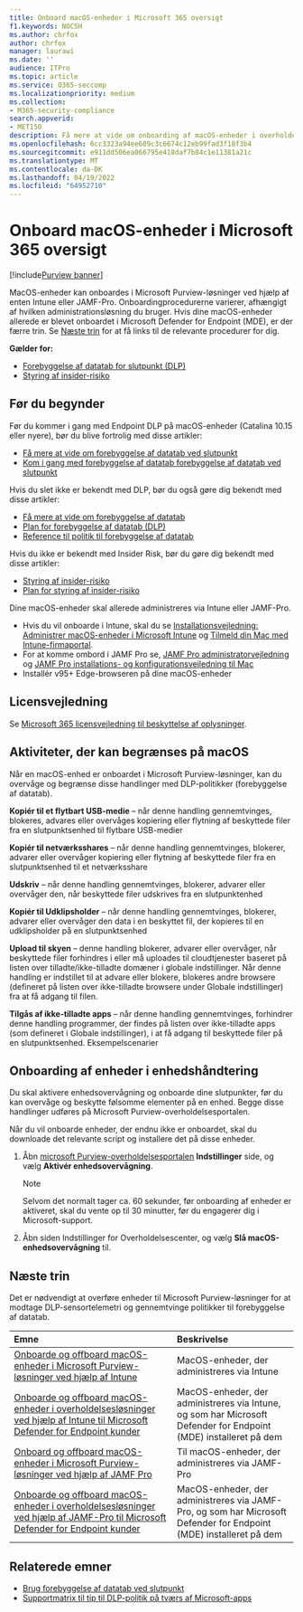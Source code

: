 ```yaml
---
title: Onboard macOS-enheder i Microsoft 365 oversigt
f1.keywords: NOCSH
ms.author: chrfox
author: chrfox
manager: laurawi
ms.date: ''
audience: ITPro
ms.topic: article
ms.service: O365-seccomp
ms.localizationpriority: medium
ms.collection:
- M365-security-compliance
search.appverid:
- MET150
description: Få mere at vide om onboarding af macOS-enheder i overholdelsesløsninger
ms.openlocfilehash: 6cc3323a94ee609c3c6674c12eb99fad3f18f3b4
ms.sourcegitcommit: e911dd506ea066795e418daf7b84c1e11381a21c
ms.translationtype: MT
ms.contentlocale: da-DK
ms.lasthandoff: 04/19/2022
ms.locfileid: "64952710"
---
```

# <a name="onboard-macos-devices-into-microsoft-365-overview"></a>Onboard macOS-enheder i Microsoft 365 oversigt

[!include[Purview banner](../includes/purview-rebrand-banner.md)]

MacOS-enheder kan onboardes i Microsoft Purview-løsninger ved hjælp af enten Intune eller JAMF-Pro. Onboardingprocedurerne varierer, afhængigt af hvilken administrationsløsning du bruger. Hvis dine macOS-enheder allerede er blevet onboardet i Microsoft Defender for Endpoint (MDE), er der færre trin. Se [Næste trin](#next-steps) for at få links til de relevante procedurer for dig.

**Gælder for:**

- [Forebyggelse af datatab for slutpunkt (DLP)](./endpoint-dlp-learn-about.md)
- [Styring af insider-risiko](insider-risk-management.md)

## <a name="before-you-begin"></a>Før du begynder

Før du kommer i gang med Endpoint DLP på macOS-enheder (Catalina 10.15 eller nyere), bør du blive fortrolig med disse artikler:

- [Få mere at vide om forebyggelse af datatab ved slutpunkt](endpoint-dlp-learn-about.md)
- [Kom i gang med forebyggelse af datatab forebyggelse af datatab ved slutpunkt](endpoint-dlp-getting-started.md)

Hvis du slet ikke er bekendt med DLP, bør du også gøre dig bekendt med disse artikler:

- [Få mere at vide om forebyggelse af datatab](dlp-learn-about-dlp.md#learn-about-data-loss-prevention)
- [Plan for forebyggelse af datatab (DLP)](dlp-overview-plan-for-dlp.md#plan-for-data-loss-prevention-dlp)
- [Reference til politik til forebyggelse af datatab](dlp-policy-reference.md#data-loss-prevention-policy-reference)

Hvis du ikke er bekendt med Insider Risk, bør du gøre dig bekendt med disse artikler:

 - [Styring af insider-risiko](insider-risk-management.md)
 - [Plan for styring af insider-risiko](insider-risk-management-plan.md#plan-for-insider-risk-management)

Dine macOS-enheder skal allerede administreres via Intune eller JAMF-Pro.
 
- Hvis du vil onboarde i Intune, skal du se [Installationsvejledning: Administrer macOS-enheder i Microsoft Intune](/mem/intune/fundamentals/deployment-guide-platform-macos) og [Tilmeld din Mac med Intune-firmaportal](/mem/intune/user-help/enroll-your-device-in-intune-macos-cp). 
- For at komme ombord i JAMF Pro se, [JAMF Pro administratorvejledning](https://www.jamf.com/resources/product-documentation/jamf-pro-administrators-guide/) og [JAMF Pro installations- og konfigurationsvejledning til Mac](https://www.jamf.com/resources/product-documentation/jamf-pro-installation-guide-for-mac/)
- Installér v95+ Edge-browseren på dine macOS-enheder 

## <a name="licensing-guidance"></a>Licensvejledning

Se [Microsoft 365 licensvejledning til beskyttelse af oplysninger](/office365/servicedescriptions/microsoft-365-service-descriptions/microsoft-365-tenantlevel-services-licensing-guidance/microsoft-365-security-compliance-licensing-guidance#information-protection-data-loss-prevention-for-exchange-online-sharepoint-online-and-onedrive-for-business).

## <a name="activities-that-can-be-restricted-on-macos"></a>Aktiviteter, der kan begrænses på macOS 

Når en macOS-enhed er onboardet i Microsoft Purview-løsninger, kan du overvåge og begrænse disse handlinger med DLP-politikker (forebyggelse af datatab).

**Kopiér til et flytbart USB-medie** – når denne handling gennemtvinges, blokeres, advares eller overvåges kopiering eller flytning af beskyttede filer fra en slutpunktsenhed til flytbare USB-medier 

**Kopiér til netværksshares** – når denne handling gennemtvinges, blokerer, advarer eller overvåger kopiering eller flytning af beskyttede filer fra en slutpunktsenhed til et netværksshare 

**Udskriv** – når denne handling gennemtvinges, blokerer, advarer eller overvåger den, når beskyttede filer udskrives fra en slutpunktenhed 

**Kopiér til Udklipsholder** – når denne handling gennemtvinges, blokerer, advarer eller overvåger den data i en beskyttet fil, der kopieres til en udklipsholder på en slutpunktsenhed 

**Upload til skyen** – denne handling blokerer, advarer eller overvåger, når beskyttede filer forhindres i eller må uploades til cloudtjenester baseret på listen over tilladte/ikke-tilladte domæner i globale indstillinger. Når denne handling er indstillet til at advare eller blokere, blokeres andre browsere (defineret på listen over ikke-tilladte browsere under Globale indstillinger) fra at få adgang til filen. 

**Tilgås af ikke-tilladte apps** – når denne handling gennemtvinges, forhindrer denne handling programmer, der findes på listen over ikke-tilladte apps (som defineret i Globale indstillinger), i at få adgang til beskyttede filer på en slutpunktsenhed. Eksempelscenarier 

## <a name="onboarding-devices-into-device-management"></a>Onboarding af enheder i enhedshåndtering

Du skal aktivere enhedsovervågning og onboarde dine slutpunkter, før du kan overvåge og beskytte følsomme elementer på en enhed. Begge disse handlinger udføres på Microsoft Purview-overholdelsesportalen.

Når du vil onboarde enheder, der endnu ikke er onboardet, skal du downloade det relevante script og installere det på disse enheder. <!--Follow the [Onboarding devices procedure](endpoint-dlp-getting-started.md#onboarding-devices).-->

<!--If you already have devices onboarded into [Microsoft Defender for Endpoint](/windows/security/threat-protection/), they will already appear in the managed devices list.-->

1. Åbn [microsoft Purview-overholdelsesportalen](https://compliance.microsoft.com) **Indstillinger** side, og vælg **Aktivér enhedsovervågning**.

   > [!NOTE]
   > Selvom det normalt tager ca. 60 sekunder, før onboarding af enheder er aktiveret, skal du vente op til 30 minutter, før du engagerer dig i Microsoft-support.

2. Åbn siden Indstillinger for Overholdelsescenter, og vælg **Slå macOS-enhedsovervågning** til.

## <a name="next-steps"></a>Næste trin

Det er nødvendigt at overføre enheder til Microsoft Purview-løsninger for at modtage DLP-sensortelemetri og gennemtvinge politikker til forebyggelse af datatab. 

Emne | Beskrivelse
:---|:---
|[Onboarde og offboard macOS-enheder i Microsoft Purview-løsninger ved hjælp af Intune](device-onboarding-offboarding-macos-intune.md)|MacOS-enheder, der administreres via Intune
|[Onboarde og offboard macOS-enheder i overholdelsesløsninger ved hjælp af Intune til Microsoft Defender for Endpoint kunder](device-onboarding-offboarding-macos-intune-mde.md) |MacOS-enheder, der administreres via Intune, og som har Microsoft Defender for Endpoint (MDE) installeret på dem
|[Onboard og offboard macOS-enheder i Microsoft Purview-løsninger ved hjælp af JAMF Pro](device-onboarding-offboarding-macos-jamfpro.md) | Til macOS-enheder, der administreres via JAMF-Pro
|[Onboarde og offboard macOS-enheder i overholdelsesløsninger ved hjælp af JAMF-Pro til Microsoft Defender for Endpoint kunder](device-onboarding-offboarding-macos-jamfpro-mde.md)|MacOS-enheder, der administreres via JAMF-Pro, og som har Microsoft Defender for Endpoint (MDE) installeret på dem


## <a name="related-topics"></a>Relaterede emner

- [Brug forebyggelse af datatab ved slutpunkt](endpoint-dlp-using.md#using-endpoint-data-loss-prevention)
- [Supportmatrix til tip til DLP-politik på tværs af Microsoft-apps](dlp-policy-tips-reference.md#support-matrix-for-dlp-policy-tips-across-microsoft-apps)
